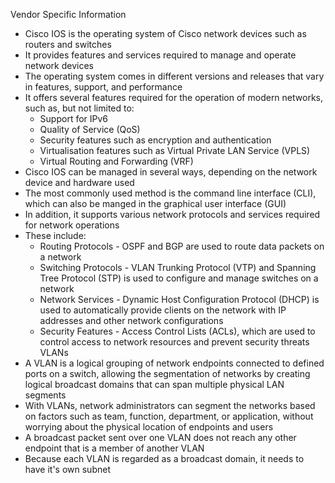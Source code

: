 Vendor Specific Information
- Cisco IOS is the operating system of Cisco network devices such as routers and switches
- It provides features and services required to manage and operate network devices
- The operating system comes in different versions and releases that vary in features, support, and performance
- It offers several features required for the operation of modern networks, such as, but not limited to:
    - Support for IPv6
    - Quality of Service (QoS)
    - Security features such as encryption and authentication
    - Virtualisation features such as Virtual Private LAN Service (VPLS)
    - Virtual Routing and Forwarding (VRF)
- Cisco IOS can be managed in several ways, depending on the network device and hardware used
- The most commonly used method is the command line interface (CLI), which can also be manged in the graphical user interface (GUI)
- In addition, it supports various network protocols and services required for network operations
- These include:
    - Routing Protocols - OSPF and BGP are used to route data packets on a network
    - Switching Protocols - VLAN Trunking Protocol (VTP) and Spanning Tree Protocol (STP) is used to configure and manage switches on a network
    - Network Services - Dynamic Host Configuration Protocol (DHCP) is used to automatically provide clients on the network with IP addresses and other network configurations
    - Security Features - Access Control Lists (ACLs), which are used to control access to network resources and prevent security threats
VLANs
- A VLAN is a logical grouping of network endpoints connected to defined ports on a switch, allowing the segmentation of networks by creating logical broadcast domains that can span multiple physical LAN segments
- With VLANs, network administrators can segment the networks based on factors such as team, function, department, or application, without worrying about the physical location of endpoints and users
- A broadcast packet sent over one VLAN does not reach any other endpoint that is a member of another VLAN
- Because each VLAN is regarded as a broadcast domain, it needs to have it's own subnet

